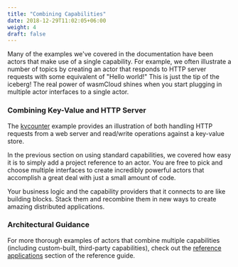 ```yaml
---
title: "Combining Capabilities"
date: 2018-12-29T11:02:05+06:00
weight: 4
draft: false
---
```


Many of the examples we've covered in the documentation have been actors that make use of a single capability. For example, we often illustrate a number of topics by creating an actor that responds to HTTP server requests with some equivalent of "Hello world!" This is just the tip of the iceberg! The real power of wasmCloud shines when you start plugging in multiple actor interfaces to a single actor.

### Combining Key-Value and HTTP Server

The [kvcounter](https://github.com/wasmcloud/examples/tree/main/kvcounter) example provides an illustration of both handling HTTP requests from a web server and read/write operations against a key-value store.

In the previous section on using standard capabilities, we covered how easy it is to simply add a project reference to an actor. You are free to pick and choose multiple interfaces to create incredibly powerful actors that accomplish a great deal with just a small amount of code.

Your business logic and the capability providers that it connects to are like building blocks. Stack them and recombine them in new ways to create amazing distributed applications.

### Architectural Guidance

For more thorough examples of actors that combine multiple capabilities (including custom-built, third-party capabilities), check out the [reference applications](/reference/refapps/) section of the reference guide.
